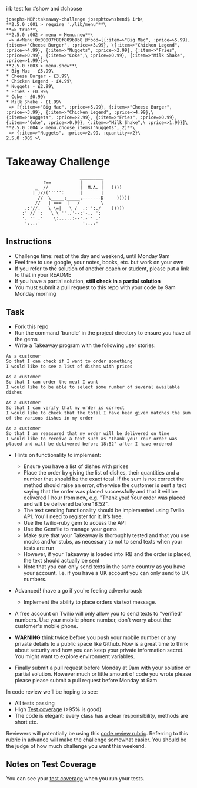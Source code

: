 
irb test for #show and #choose
```
josephs-MBP:takeaway-challenge josephtownshend$ irb\
**2.5.0 :001 > require './lib/menu'**\
**=> true**\
**2.5.0 :002 > menu = Menu.new**\
 => #<Menu:0x00007f80f809b8b8 @food=[{:item=>"Big Mac", :price=>5.99}, {:item=>"Cheese Burger", :price=>3.99}, \{:item=>"Chicken Legend", :price=>4.99}, {:item=>"Nuggets", :price=>2.99}, {:item=>"Fries", :price=>0.99}, {:item=>"Coke",\ :price=>0.99}, {:item=>"Milk Shake", :price=>1.99}]>\
**2.5.0 :003 > menu.show**\
* Big Mac - £5.99\
* Cheese Burger - £3.99\
* Chicken Legend - £4.99\
* Nuggets - £2.99\
* Fries - £0.99\
* Coke - £0.99\
* Milk Shake - £1.99\
 => [{:item=>"Big Mac", :price=>5.99}, {:item=>"Cheese Burger", :price=>3.99}, {:item=>"Chicken Legend", :price=>4.99},\ {:item=>"Nuggets", :price=>2.99}, {:item=>"Fries", :price=>0.99}, {:item=>"Coke", :price=>0.99}, {:item=>"Milk Shake",\ :price=>1.99}]\
**2.5.0 :004 > menu.choose_items("Nuggets", 2)**\
 => {:item=>"Nuggets", :price=>2.99, :quantity=>2}\
2.5.0 :005 >\
```







Takeaway Challenge
==================
```
                            _________
              r==           |       |
           _  //            |  M.A. |   ))))
          |_)//(''''':      |       |
            //  \_____:_____.-------D     )))))
           //   | ===  |   /        \
       .:'//.   \ \=|   \ /  .:'':./    )))))
      :' // ':   \ \ ''..'--:'-.. ':
      '. '' .'    \:.....:--'.-'' .'
       ':..:'                ':..:'

 ```

Instructions
-------

* Challenge time: rest of the day and weekend, until Monday 9am
* Feel free to use google, your notes, books, etc. but work on your own
* If you refer to the solution of another coach or student, please put a link to that in your README
* If you have a partial solution, **still check in a partial solution**
* You must submit a pull request to this repo with your code by 9am Monday morning

Task
-----

* Fork this repo
* Run the command 'bundle' in the project directory to ensure you have all the gems
* Write a Takeaway program with the following user stories:

```
As a customer
So that I can check if I want to order something
I would like to see a list of dishes with prices

As a customer
So that I can order the meal I want
I would like to be able to select some number of several available dishes

As a customer
So that I can verify that my order is correct
I would like to check that the total I have been given matches the sum of the various dishes in my order

As a customer
So that I am reassured that my order will be delivered on time
I would like to receive a text such as "Thank you! Your order was placed and will be delivered before 18:52" after I have ordered
```

* Hints on functionality to implement:
  * Ensure you have a list of dishes with prices
  * Place the order by giving the list of dishes, their quantities and a number that should be the exact total. If the sum is not correct the method should raise an error, otherwise the customer is sent a text saying that the order was placed successfully and that it will be delivered 1 hour from now, e.g. "Thank you! Your order was placed and will be delivered before 18:52".
  * The text sending functionality should be implemented using Twilio API. You'll need to register for it. It’s free.
  * Use the twilio-ruby gem to access the API
  * Use the Gemfile to manage your gems
  * Make sure that your Takeaway is thoroughly tested and that you use mocks and/or stubs, as necessary to not to send texts when your tests are run
  * However, if your Takeaway is loaded into IRB and the order is placed, the text should actually be sent
  * Note that you can only send texts in the same country as you have your account. I.e. if you have a UK account you can only send to UK numbers.

* Advanced! (have a go if you're feeling adventurous):
  * Implement the ability to place orders via text message.

* A free account on Twilio will only allow you to send texts to "verified" numbers. Use your mobile phone number, don't worry about the customer's mobile phone.

* **WARNING** think twice before you push your mobile number or any private details to a public space like Github. Now is a great time to think about security and how you can keep your private information secret. You might want to explore environment variables.

* Finally submit a pull request before Monday at 9am with your solution or partial solution.  However much or little amount of code you wrote please please please submit a pull request before Monday at 9am


In code review we'll be hoping to see:

* All tests passing
* High [Test coverage](https://github.com/makersacademy/course/blob/master/pills/test_coverage.md) (>95% is good)
* The code is elegant: every class has a clear responsibility, methods are short etc.

Reviewers will potentially be using this [code review rubric](docs/review.md).  Referring to this rubric in advance will make the challenge somewhat easier.  You should be the judge of how much challenge you want this weekend.

Notes on Test Coverage
------------------

You can see your [test coverage](https://github.com/makersacademy/course/blob/master/pills/test_coverage.md) when you run your tests.
